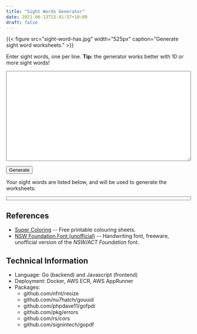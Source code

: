 ```yaml
---
title: "Sight Words Generator"
date: 2021-06-13T15:41:57+10:00
draft: false
---
```


<!-- https://dcpcqtbsxy.us-east-1.awsapprunner.com/sight-words-generate -->

<style>

#sw-input {
  width: 100%;
}

</style>

<script>

const renderSightWordBullets = (words) => {
  return `<ol>${words.map((word) => `<li>${word}</li>`).join("\n")}</ol>`;
};

let words = [];

let url = "https://dcpcqtbsxy.us-east-1.awsapprunner.com/sight-words-generate";

// url = "http://localhost:8080/sight-words-generate";

window.addEventListener("load", function() {
  document.getElementById("sw-input").addEventListener("input", function(e) {
    words = e.target.value.trim().split("\n");
    document.getElementById("sw-list").innerHTML = renderSightWordBullets(words);
  });
  let downloadContainer = document.getElementById("sw-download");
  let submit = document.getElementById("sw-submit");
  submit.addEventListener("click", function(e){
    submit.setAttribute("disabled", "1");
    setTimeout(() => {
      submit.removeAttribute("disabled");
    }, 5000);
    
    downloadContainer.innerHTML = "";
    
    fetch(url, {
      method: "POST",
      mode: "cors",
      headers: {
            'Content-Type': 'application/json'
      },
      body: JSON.stringify({words: words})  
    })
      .then((response) => {
        let resp = response.json();
        console.log(resp);
        return resp;
      })
      .then(({data}) => {
        let downloadUrl = "data:application/octet-stream;base64," + data;
        downloadContainer.innerHTML = `<a href="${downloadUrl}" download="sight-words.pdf">Download PDF</a>`;
      })
      .catch(err => console.error("couldn't do the request:", err));
  });
});

</script>

{{< figure src="sight-word-has.jpg" width="525px" caption="Generate sight word worksheets." >}}

Enter sight words, one per line. **Tip:** the generator works better with 10 or more sight words!

<textarea id="sw-input" rows="16"></textarea>

<button id="sw-submit">Generate</button> &nbsp; <span id="sw-download"></span>

Your sight words are listed below, and will be used to generate the worksheets:

<p id="sw-list" style="border: 1px solid grey; padding: 4px;"></p>

## References

* [Super Coloring](http://www.supercoloring.com/) -- Free printable colouring sheets.
* [NSW Foundation Font (unofficial)](https://www.fontspace.com/nsw-font-f28230) -- Handwriting font, freeware, unofficial version of the *NSW/ACT Foundation* font.

## Technical Information

* Language: Go (backend) and Javascript (frontend)
* Deployment: Docker, AWS ECR, AWS AppRunner
* Packages: 
    * github.com/nfnt/resize
    * github.com/nu7hatch/gouuid
    * github.com/phpdave11/gofpdi 
    * github.com/pkg/errors 
    * github.com/rs/cors 
    * github.com/signintech/gopdf

